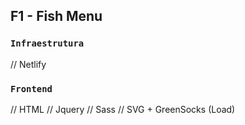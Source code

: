 ## F1 - Fish Menu

### `Infraestrutura`
// Netlify

### `Frontend`
// HTML
// Jquery
// Sass
// SVG + GreenSocks (Load)